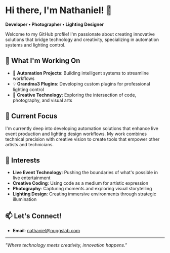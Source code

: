 # Hi there, I'm Nathaniel! 👋

**Developer • Photographer • Lighting Designer**

Welcome to my GitHub profile! I'm passionate about creating innovative solutions that bridge technology and creativity, specializing in automation systems and lighting control.

## 🚀 What I'm Working On

- 🔭 **Automation Projects**: Building intelligent systems to streamline workflows
- 💡 **Grandma3 Plugins**: Developing custom plugins for professional lighting control
- 📸 **Creative Technology**: Exploring the intersection of code, photography, and visual arts

## 🎯 Current Focus

I'm currently deep into developing automation solutions that enhance live event production and lighting design workflows. My work combines technical precision with creative vision to create tools that empower other artists and technicians.

## 🌟 Interests

- **Live Event Technology**: Pushing the boundaries of what's possible in live entertainment
- **Creative Coding**: Using code as a medium for artistic expression
- **Photography**: Capturing moments and exploring visual storytelling
- **Lighting Design**: Creating immersive environments through strategic illumination

## 📫 Let's Connect!

- **Email**: [nathaniel@nuggslab.com](mailto:nathaniel@nuggslab.com)

---

*"Where technology meets creativity, innovation happens."*
